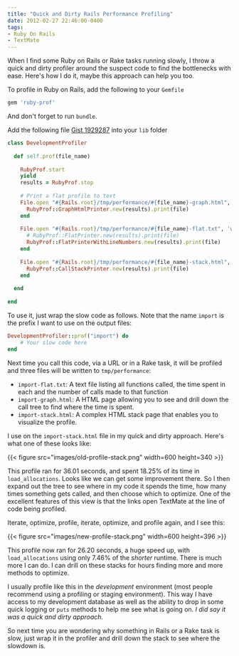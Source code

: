 ```yaml
---
title: "Quick and Dirty Rails Performance Profiling"
date: 2012-02-27 22:46:00-0400
tags: 
- Ruby On Rails
- TextMate
---
```


When I find some Ruby on Rails or Rake tasks running slowly, I throw a quick and dirty profiler around the suspect code to find the bottlenecks with ease.  Here's how I do it, maybe this approach can help you too.

<!--more-->

To profile in Ruby on Rails, add the following to your `Gemfile`

``` ruby
gem 'ruby-prof'
```

And don't forget to run `bundle`.

Add the following file [Gist 1929287](https://gist.github.com/hiltmon/1929287) into your `lib` folder

``` ruby
class DevelopmentProfiler
  
  def self.prof(file_name)
    
    RubyProf.start
    yield
    results = RubyProf.stop
    
    # Print a flat profile to text
    File.open "#{Rails.root}/tmp/performance/#{file_name}-graph.html", 'w' do |file|
      RubyProf::GraphHtmlPrinter.new(results).print(file)
    end
 
    File.open "#{Rails.root}/tmp/performance/#{file_name}-flat.txt", 'w' do |file|
      # RubyProf::FlatPrinter.new(results).print(file)
      RubyProf::FlatPrinterWithLineNumbers.new(results).print(file)
    end
 
    File.open "#{Rails.root}/tmp/performance/#{file_name}-stack.html", 'w' do |file|
      RubyProf::CallStackPrinter.new(results).print(file)
    end
 
  end
  
end
```

To use it, just wrap the slow code as follows. Note that the name `import` is the prefix I want to use on the output files:

``` ruby
DevelopmentProfiler::prof("import") do
	# Your slow code here
end
```

Next time you call this code, via a URL or in a Rake task, it will be profiled and three files will be written to `tmp/performance`:

* `import-flat.txt`: A text file listing all functions called, the time spent in each and the number of calls made to that function
* `import-graph.html`: A HTML page allowing you to see and drill down the call tree to find where the time is spent.
* `import-stack.html`: A complex HTML stack page that enables you to visualize the profile.

I use on the `import-stack.html` file in my quick and dirty approach.  Here's what one of these looks like:

{{< figure src="images/old-profile-stack.png" width=600 height=340 >}}

This profile ran for 36.01 seconds, and spent 18.25% of its time in `load_allocations`.  Looks like we can get some improvement there. So I then expand out the tree to see where in my code it spends the time, how many times something gets called, and then choose which to optimize. One of the excellent features of this view is that the links open TextMate at the line of code being profiled.

Iterate, optimize, profile, iterate, optimize, and profile again, and I see this:

{{< figure src="images/new-profile-stack.png" width=600 height=396 >}}

This profile now ran for 26.20 seconds, a huge speed up, with `load_allocations` using only 7.46% of the *shorter* runtime. There is much more I can do. I can drill on these stacks for hours finding more and more methods to optimize.

I usually profile like this in the *development* environment (most people recommend using a profiling or staging environment). This way I have access to my development database as well as the ability to drop in some quick logging or `puts` methods to help me see what is going on. *I did say it was a quick and dirty approach.*

So next time you are wondering why something in Rails or a Rake task is slow, just wrap it in the profiler and drill down the stack to see where the slowdown is.
